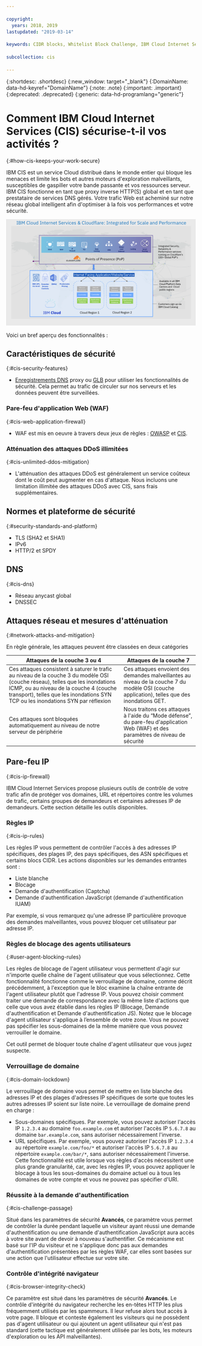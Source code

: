 ```yaml
---

copyright:
  years: 2018, 2019
lastupdated: "2019-03-14"

keywords: CIDR blocks, Whitelist Block Challenge, IBM Cloud Internet Services, security features

subcollection: cis

---
```


{:shortdesc: .shortdesc}
{:new_window: target="_blank"}
{:DomainName: data-hd-keyref="DomainName"}
{:note: .note}
{:important: .important}
{:deprecated: .deprecated}
{:generic: data-hd-programlang="generic"}

# Comment IBM Cloud Internet Services (CIS) sécurise-t-il vos activités ?
{:#how-cis-keeps-your-work-secure}

IBM CIS est un service Cloud distribué dans le monde entier qui bloque les menaces et limite les bots et autres moteurs d'exploration malveillants, susceptibles de gaspiller votre bande passante et vos ressources serveur. IBM CIS fonctionne en tant que proxy inverse HTTP(S) global et en tant que prestataire de services DNS gérés. Votre trafic Web est acheminé sur notre réseau global intelligent afin d'optimiser à la fois vos performances et votre sécurité.

![security-graphic.png](images/security-graphic.png)

Voici un bref aperçu des fonctionnalités :

## Caractéristiques de sécurité
{:#cis-security-features}

 * [Enregistrements DNS](/docs/infrastructure/cis?topic=cis-dns-concepts#proxying-dns-records) proxy ou [GLB](/docs/infrastructure/cis?topic=cis-global-load-balancer-glb-concepts) pour utiliser les fonctionnalités de sécurité. Cela permet au trafic de circuler sur nos serveurs et les données peuvent être surveillées.
### Pare-feu d'application Web (WAF)
{:#cis-web-application-firewall}

 * WAF est mis en oeuvre à travers deux jeux de règles : [OWASP](/docs/infrastructure/cis?topic=cis-owasp-rule-set-for-waf) et [CIS](/docs/infrastructure/cis?topic=cis-waf-settings#cis-rule-set-for-waf). 
### Atténuation des attaques DDoS illimitées
{:#cis-unlimited-ddos-mitigation}

 * L'atténuation des attaques DDoS est généralement un service coûteux dont le coût peut augmenter en cas d'attaque. Nous incluons une limitation illimitée des attaques DDoS avec CIS, sans frais supplémentaires. 

## Normes et plateforme de sécurité
{:#security-standards-and-platform}

 * TLS (SHA2 et SHA1)
 * IPv6
 * HTTP/2 et SPDY

## DNS
{:#cis-dns}

 * Réseau anycast global
 * DNSSEC

## Attaques réseau et mesures d'atténuation
{:#network-attacks-and-mitigation}

En règle générale, les attaques peuvent être classées en deux catégories

| Attaques de la couche 3 ou 4 | Attaques de la couche 7 |
|------------------------------|-----------------|
|Ces attaques consistent à saturer le trafic au niveau de la couche 3 du modèle OSI (couche réseau), telles que les inondations ICMP, ou au niveau de la couche 4 (couche transport), telles que les inondations SYN TCP ou les inondations SYN par réflexion |Ces attaques envoient des demandes malveillantes au niveau de la couche 7 du modèle OSI (couche application), telles que des inondations GET.  |
| Ces attaques sont bloquées automatiquement au niveau de notre serveur de périphérie | Nous traitons ces attaques à l'aide du “Mode défense”, du pare-feu d'application Web (WAF) et des paramètres de niveau de sécurité |

## Pare-feu IP
{:#cis-ip-firewall}

IBM Cloud Internet Services propose plusieurs outils de contrôle de votre trafic afin de protéger vos domaines, URL et répertoires contre les volumes de trafic, certains groupes de demandeurs et certaines adresses IP de demandeurs. Cette section détaille les outils disponibles. 

### Règles IP
{:#cis-ip-rules}

Les règles IP vous permettent de contrôler l'accès à des adresses IP spécifiques, des plages IP, des pays spécifiques, des ASN spécifiques et certains blocs CIDR. Les actions disponibles sur les demandes entrantes sont : 
  * Liste blanche 
  * Blocage  
  * Demande d'authentification (Captcha) 
  * Demande d'authentification JavaScript (demande d'authentification IUAM)

Par exemple, si vous remarquez qu'une adresse IP particulière provoque des demandes malveillantes, vous pouvez bloquer cet utilisateur par adresse IP. 

### Règles de blocage des agents utilisateurs 
{:#user-agent-blocking-rules}

Les règles de blocage de l'agent utilisateur vous permettent d'agir sur n'importe quelle chaîne de l'agent utilisateur que vous sélectionnez. Cette fonctionnalité fonctionne comme le verrouillage de domaine, comme décrit précédemment, à l'exception que le bloc examine la chaîne entrante de l'agent utilisateur plutôt que l'adresse IP. Vous pouvez choisir comment traiter une demande de correspondance avec la même liste d'actions que celle que vous avez établie dans les règles IP (Blocage, Demande d'authentification et Demande d'authentification JS). Notez que le blocage d'agent utilisateur s'applique à l’ensemble de votre zone. Vous ne pouvez pas spécifier les sous-domaines de la même manière que vous pouvez verrouiller le domaine. 

Cet outil permet de bloquer toute chaîne d'agent utilisateur que vous jugez suspecte.  

### Verrouillage de domaine
{:#cis-domain-lockdown}

Le verrouillage de domaine vous permet de mettre en liste blanche des adresses IP et des plages d'adresses IP spécifiques de sorte que toutes les autres adresses IP soient sur liste noire. Le verrouillage de domaine prend en charge : 

  * Sous-domaines spécifiques. Par exemple, vous pouvez autoriser l'accès IP `1.2.3.4` au domaine `foo.example.com` et autoriser l'accès IP `5.6.7.8` au domaine `bar.example.com`, sans autoriser nécessairement l'inverse.
  * URL spécifiques. Par exemple, vous pouvez autoriser l'accès IP `1.2.3.4` au répertoire `example.com/foo/*` et autoriser l'accès IP `5.6.7.8` au répertoire `example.com/bar/*`, sans autoriser nécessairement l'inverse. Cette fonctionnalité est utile lorsque vos règles d'accès nécessitent une plus grande granularité, car, avec les règles IP, vous pouvez appliquer le blocage à tous les sous-domaines du domaine actuel ou à tous les domaines de votre compte et vous ne pouvez pas spécifier d'URI. 

### Réussite à la demande d'authentification
{:#cis-challenge-passage}

Situé dans les paramètres de sécurité **Avancés**, ce paramètre vous permet de contrôler la durée pendant laquelle un visiteur ayant réussi une demande d'authentification ou une demande d'authentification JavaScript aura accès à votre site avant de devoir à nouveau s'authentifier. Ce mécanisme est basé sur l'IP du visiteur et ne s'applique donc pas aux demandes d'authentification présentées par les règles WAF, car elles sont basées sur une action que l'utilisateur effectue sur votre site. 

### Contrôle d'intégrité navigateur 
{:#cis-browser-integrity-check}

Ce paramètre est situé dans les paramètres de sécurité **Avancés**. Le contrôle d'intégrité du navigateur recherche les en-têtes HTTP les plus fréquemment utilisés par les spammeurs. Il leur refuse alors tout accès à votre page. Il bloque et conteste également les visiteurs qui ne possèdent pas d'agent utilisateur ou qui ajoutent un agent utilisateur qui n'est pas standard (cette tactique est généralement utilisée par les bots, les moteurs d'exploration ou les API malveillantes). 
